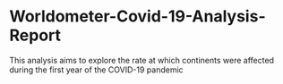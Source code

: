 # Worldometer-Covid-19-Analysis-Report
This analysis aims to explore the rate at which continents were affected during the first year of the COVID-19 pandemic
